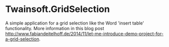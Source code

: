 Twainsoft.GridSelection
=======================

A simple application for a grid selection like the Word 'insert table' functionality. More information in this blog post http://www.fabiandeitelhoff.de/2014/11/let-me-introduce-demo-project-for-a-grid-selection.
